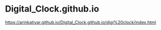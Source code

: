 # Digital_Clock.github.io
https://arinkatiyar.github.io/Digital_Clock.github.io/digi%20clock/index.html
